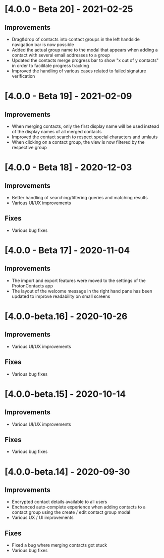 # [4.0.0 - Beta 20] - 2021-02-25

## Improvements

-   Drag&drop of contacts into contact groups in the left handside navigation bar is now possible
-   Added the actual group name to the modal that appears when adding a contact with several email addresses to a group
-   Updated the contacts merge progress bar to show "x out of y contacts" in order to facilitate progress tracking
-   Improved the handling of various cases related to failed signature verification

# [4.0.0 - Beta 19] - 2021-02-09

## Improvements

-   When merging contacts, only the first display name will be used instead of the display names of all merged contacts
-   Improved the contact search to respect special characters and umlauts
-   When clicking on a contact group, the view is now filtered by the respective group

# [4.0.0 - Beta 18] - 2020-12-03

## Improvements

-   Better handling of searching/filtering queries and matching results
-   Various UI/UX improvements

## Fixes

-   Various bug fixes

# [4.0.0 - Beta 17] - 2020-11-04

## Improvements

-   The import and export features were moved to the settings of the ProtonContacts app
-   The layout of the welcome message in the right hand pane has been updated to improve readability on small screens

# [4.0.0-beta.16] - 2020-10-26

## Improvements

-   Various UI/UX improvements

## Fixes

-   Various bug fixes

# [4.0.0-beta.15] - 2020-10-14

## Improvements

-   Various UI/UX improvements

## Fixes

-   Various bug fixes

# [4.0.0-beta.14] - 2020-09-30

## Improvements

-   Encrypted contact details available to all users
-   Enchanced auto-complete experience when adding contacts to a contact group using the create / edit contact group modal
-   Various UX / UI improvements

## Fixes

-   Fixed a bug where merging contacts got stuck
-   Various bug fixes
